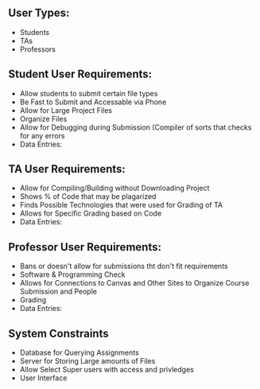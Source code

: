 ## User Types:
- Students
- TAs
- Professors

## Student User Requirements:
 - Allow students to submit certain file types
  - Be Fast to Submit and Accessable via Phone
  - Allow for Large Project Files 
  - Organize Files
  - Allow for Debugging during Submission (Compiler of sorts that checks for any errors
  - Data Entries:
    
## TA User Requirements:
   - Allow for Compiling/Building without Downloading Project
   - Shows % of Code that may be plagarized
   - Finds Possible Technologies that were used for Grading of TA
   - Allows for Specific Grading based on Code
   - Data Entries:
   
## Professor User Requirements:
   - Bans or doesn't allow for submissions tht don't fit requirements
   - Software & Programming Check
   - Allows for Connections to Canvas and Other Sites to Organize Course Submission and People
   - Grading
   - Data Entries: 

## System Constraints
   - Database for Querying Assignments
   - Server for Storing Large amounts of Files 
   - Allow Select Super users with access and privledges
   - User Interface
   

